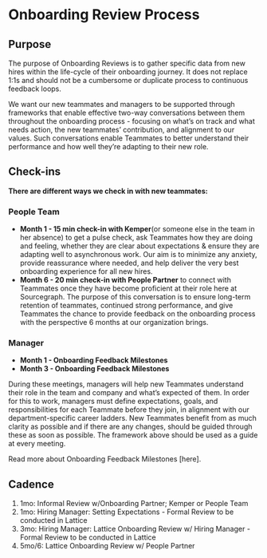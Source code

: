 # Onboarding Review Process

## Purpose

The purpose of Onboarding Reviews is to gather specific data from new hires within the life-cycle of their onboarding journey. It does not replace 1:1s and should not be a cumbersome or duplicate process to continuous feedback loops.

We want our new teammates and managers to be supported through frameworks that enable effective two-way conversations between them throughout the onboarding process - focusing on what’s on track and what needs action, the new teammates’ contribution, and alignment to our values. Such conversations enable Teammates to better understand their performance and how well they’re adapting to their new role.

## Check-ins

**There are different ways we check in with new teammates:**

### People Team

- **Month 1 - 15 min check-in with Kemper**(or someone else in the team in her absence) to get a pulse check, ask Teammates how they are doing and feeling, whether they are clear about expectations & ensure they are adapting well to asynchronous work. Our aim is to minimize any anxiety, provide reassurance where needed, and help deliver the very best onboarding experience for all new hires.
- **Month 6 - 20 min check-in with People Partner** to connect with Teammates once they have become proficient at their role here at Sourcegraph. The purpose of this conversation is to ensure long-term retention of teammates, continued strong performance, and give Teammates the chance to provide feedback on the onboarding process with the perspective 6 months at our organization brings.

### Manager

- **Month 1 - Onboarding Feedback Milestones**
- **Month 3 - Onboarding Feedback Milestones**

During these meetings, managers will help new Teammates understand their role in the team and company and what’s expected of them. In order for this to work, managers must define expectations, goals, and responsibilities for each Teammate before they join, in alignment with our department-specific career ladders. New Teammates benefit from as much clarity as possible and if there are any changes, should be guided through these as soon as possible. The framework above should be used as a guide at every meeting.

Read more about Onboarding Feedback Milestones [here].

## Cadence

1.  1mo: Informal Review w/Onboarding Partner; Kemper or People Team
2.  1mo: Hiring Manager: Setting Expectations - Formal Review to be conducted in Lattice
3.  3mo: Hiring Manager: Lattice Onboarding Review w/ Hiring Manager - Formal Review to be conducted in Lattice
4.  5mo/6: Lattice Onboarding Review w/ People Partner

